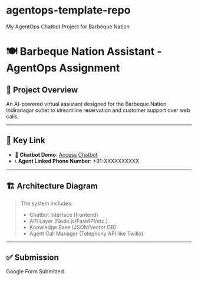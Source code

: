 # agentops-template-repo
My AgentOps Chatbot Project for Barbeque Nation
# 🍽 Barbeque Nation Assistant - AgentOps Assignment

## 📌 Project Overview

An AI-powered virtual assistant designed for the Barbeque Nation Indiranagar outlet to streamline reservation and customer support over web calls.

---

## 📂 Key Link


- 🤖 **Chatbot Demo**: [Access Chatbot](https://dashboard.retellai.com/agents/agent_dcce1aed9f9a4f369c0346f35f)
- 📞 **Agent Linked Phone Number**: +91-XXXXXXXXXX

---

## 🏗️ Architecture Diagram

> The system includes:
> - Chatbot Interface (frontend)
> - API Layer (Node.js/FastAPI/etc.)
> - Knowledge Base (JSON/Vector DB)
> - Agent Call Manager (Telephony API like Twilio)

---


## ✅ Submission

Google Form Submitted
